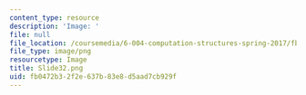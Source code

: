 ```yaml
---
content_type: resource
description: 'Image: '
file: null
file_location: /coursemedia/6-004-computation-structures-spring-2017/fb0472b32f2e637b83e8d5aad7cb929f_Slide32.png
file_type: image/png
resourcetype: Image
title: Slide32.png
uid: fb0472b3-2f2e-637b-83e8-d5aad7cb929f
---
```

